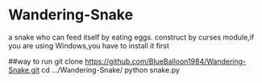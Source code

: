 # Wandering-Snake
a snake who can feed itself by eating eggs.
construct by curses module,if you are using Windows,you have to install it first

##way to run
  git clone https://github.com/BlueBalloon1984/Wandering-Snake.git
  cd .../Wandering-Snake/
  python snake.py
